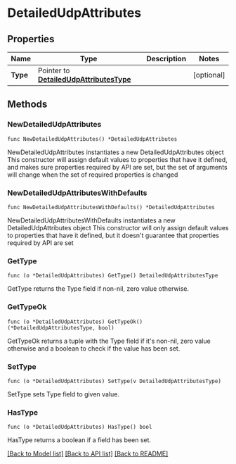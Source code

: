 # DetailedUdpAttributes

## Properties

Name | Type | Description | Notes
------------ | ------------- | ------------- | -------------
**Type** | Pointer to [**DetailedUdpAttributesType**](DetailedUdpAttributesType.md) |  | [optional] 

## Methods

### NewDetailedUdpAttributes

`func NewDetailedUdpAttributes() *DetailedUdpAttributes`

NewDetailedUdpAttributes instantiates a new DetailedUdpAttributes object
This constructor will assign default values to properties that have it defined,
and makes sure properties required by API are set, but the set of arguments
will change when the set of required properties is changed

### NewDetailedUdpAttributesWithDefaults

`func NewDetailedUdpAttributesWithDefaults() *DetailedUdpAttributes`

NewDetailedUdpAttributesWithDefaults instantiates a new DetailedUdpAttributes object
This constructor will only assign default values to properties that have it defined,
but it doesn't guarantee that properties required by API are set

### GetType

`func (o *DetailedUdpAttributes) GetType() DetailedUdpAttributesType`

GetType returns the Type field if non-nil, zero value otherwise.

### GetTypeOk

`func (o *DetailedUdpAttributes) GetTypeOk() (*DetailedUdpAttributesType, bool)`

GetTypeOk returns a tuple with the Type field if it's non-nil, zero value otherwise
and a boolean to check if the value has been set.

### SetType

`func (o *DetailedUdpAttributes) SetType(v DetailedUdpAttributesType)`

SetType sets Type field to given value.

### HasType

`func (o *DetailedUdpAttributes) HasType() bool`

HasType returns a boolean if a field has been set.


[[Back to Model list]](../README.md#documentation-for-models) [[Back to API list]](../README.md#documentation-for-api-endpoints) [[Back to README]](../README.md)


